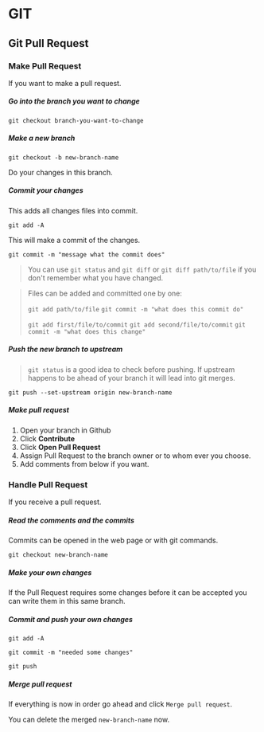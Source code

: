 # GIT

## Git Pull Request

### Make Pull Request

If you want to make a pull request.

##### Go into the branch you want to change

`git checkout branch-you-want-to-change`

##### Make a new branch

`git checkout -b new-branch-name`

Do your changes in this branch.

##### Commit your changes

This adds all changes files into commit.

`git add -A`

This will make a commit of the changes.

`git commit -m "message what the commit does"`

> You can use `git status` and `git diff` or `git diff path/to/file` if you don't remember what you
have changed.

> Files can be added and committed one by one:
>
> `git add path/to/file`
> `git commit -m "what does this commit do"`
>
> `git add first/file/to/commit`
> `git add second/file/to/commit`
> `git commit -m "what does this change"`

##### Push the new branch to upstream

> `git status` is a good idea to check before pushing. If upstream happens to be ahead of your
branch it will lead into git merges.

`git push --set-upstream origin new-branch-name`

##### Make pull request

1. Open your branch in Github
2. Click **Contribute**
3. Click **Open Pull Request**
4. Assign Pull Request to the branch owner or to whom ever you choose.
5. Add comments from below if you want.


### Handle Pull Request

If you receive a pull request.

##### Read the comments and the commits

Commits can be opened in the web page or with git commands.

`git checkout new-branch-name`

##### Make your own changes

If the Pull Request requires some changes before it can be accepted you can write them in this same
branch.

##### Commit and push your own changes

`git add -A`

`git commit -m "needed some changes"`

`git push`

##### Merge pull request

If everything is now in order go ahead and click `Merge pull request`.

You can delete the merged `new-branch-name` now.
